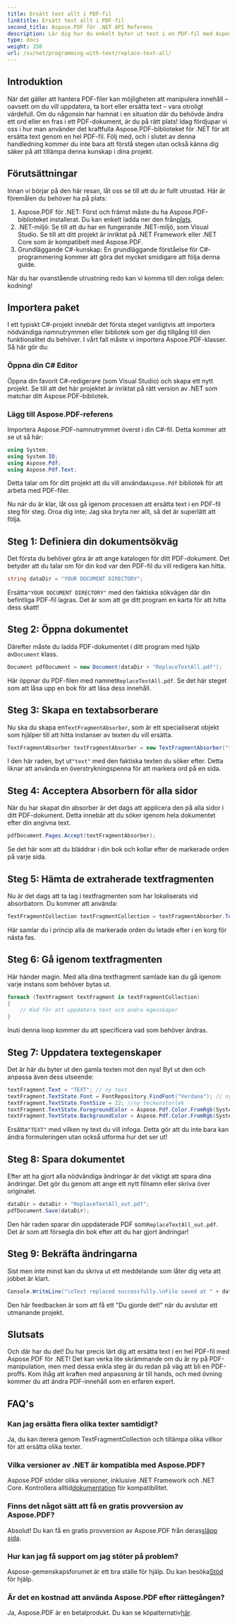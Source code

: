 ```yaml
---
title: Ersätt text allt i PDF-fil
linktitle: Ersätt text allt i PDF-fil
second_title: Aspose.PDF för .NET API Referens
description: Lär dig hur du enkelt byter ut text i en PDF-fil med Aspose.PDF för .NET. Komplett guide med kodsnuttar ingår.
type: docs
weight: 350
url: /sv/net/programming-with-text/replace-text-all/
---
```

## Introduktion

När det gäller att hantera PDF-filer kan möjligheten att manipulera innehåll – oavsett om du vill uppdatera, ta bort eller ersätta text – vara otroligt värdefull. Om du någonsin har hamnat i en situation där du behövde ändra ett ord eller en fras i ett PDF-dokument, är du på rätt plats! Idag fördjupar vi oss i hur man använder det kraftfulla Aspose.PDF-biblioteket för .NET för att ersätta text genom en hel PDF-fil. Följ med, och i slutet av denna handledning kommer du inte bara att förstå stegen utan också känna dig säker på att tillämpa denna kunskap i dina projekt.

## Förutsättningar

Innan vi börjar på den här resan, låt oss se till att du är fullt utrustad. Här är föremålen du behöver ha på plats:

1.  Aspose.PDF för .NET: Först och främst måste du ha Aspose.PDF-biblioteket installerat. Du kan enkelt ladda ner den från[plats](https://releases.aspose.com/pdf/net/).
2. .NET-miljö: Se till att du har en fungerande .NET-miljö, som Visual Studio. Se till att ditt projekt är inriktat på .NET Framework eller .NET Core som är kompatibelt med Aspose.PDF.
3. Grundläggande C#-kunskap: En grundläggande förståelse för C#-programmering kommer att göra det mycket smidigare att följa denna guide.

När du har ovanstående utrustning redo kan vi komma till den roliga delen: kodning!

## Importera paket

I ett typiskt C#-projekt innebär det första steget vanligtvis att importera nödvändiga namnutrymmen eller bibliotek som ger dig tillgång till den funktionalitet du behöver. I vårt fall måste vi importera Aspose.PDF-klasser. Så här gör du:

### Öppna din C# Editor

Öppna din favorit C#-redigerare (som Visual Studio) och skapa ett nytt projekt. Se till att det här projektet är inriktat på rätt version av .NET som matchar ditt Aspose.PDF-bibliotek.

### Lägg till Aspose.PDF-referens

Importera Aspose.PDF-namnutrymmet överst i din C#-fil. Detta kommer att se ut så här:

```csharp
using System;
using System.IO;
using Aspose.Pdf;
using Aspose.Pdf.Text;
```

 Detta talar om för ditt projekt att du vill använda`Aspose.Pdf` bibliotek för att arbeta med PDF-filer.

Nu när du är klar, låt oss gå igenom processen att ersätta text i en PDF-fil steg för steg. Oroa dig inte; Jag ska bryta ner allt, så det är superlätt att följa.

## Steg 1: Definiera din dokumentsökväg

Det första du behöver göra är att ange katalogen för ditt PDF-dokument. Det betyder att du talar om för din kod var den PDF-fil du vill redigera kan hitta. 

```csharp
string dataDir = "YOUR DOCUMENT DIRECTORY";
```

 Ersätta`"YOUR DOCUMENT DIRECTORY"` med den faktiska sökvägen där din befintliga PDF-fil lagras. Det är som att ge ditt program en karta för att hitta dess skatt!

## Steg 2: Öppna dokumentet

 Därefter måste du ladda PDF-dokumentet i ditt program med hjälp av`Document` klass.

```csharp
Document pdfDocument = new Document(dataDir + "ReplaceTextAll.pdf");
```

 Här öppnar du PDF-filen med namnet`ReplaceTextAll.pdf`. Se det här steget som att låsa upp en bok för att läsa dess innehåll.

## Steg 3: Skapa en textabsorberare

 Nu ska du skapa en`TextFragmentAbsorber`, som är ett specialiserat objekt som hjälper till att hitta instanser av texten du vill ersätta. 

```csharp
TextFragmentAbsorber textFragmentAbsorber = new TextFragmentAbsorber("text");
```

 I den här raden, byt ut`"text"` med den faktiska texten du söker efter. Detta liknar att använda en överstrykningspenna för att markera ord på en sida.

## Steg 4: Acceptera Absorbern för alla sidor

När du har skapat din absorber är det dags att applicera den på alla sidor i ditt PDF-dokument. Detta innebär att du söker igenom hela dokumentet efter din angivna text.

```csharp
pdfDocument.Pages.Accept(textFragmentAbsorber);
```

Se det här som att du bläddrar i din bok och kollar efter de markerade orden på varje sida.

## Steg 5: Hämta de extraherade textfragmenten

Nu är det dags att ta tag i textfragmenten som har lokaliserats vid absorbatorn. Du kommer att använda:

```csharp
TextFragmentCollection textFragmentCollection = textFragmentAbsorber.TextFragments;
```

Här samlar du i princip alla de markerade orden du letade efter i en korg för nästa fas.

## Steg 6: Gå igenom textfragmenten

Här händer magin. Med alla dina textfragment samlade kan du gå igenom varje instans som behöver bytas ut. 

```csharp
foreach (TextFragment textFragment in textFragmentCollection)
{
    // Kod för att uppdatera text och andra egenskaper
}
```

Inuti denna loop kommer du att specificera vad som behöver ändras.

## Steg 7: Uppdatera textegenskaper

Det är här du byter ut den gamla texten mot den nya! Byt ut den och anpassa även dess utseende:

```csharp
textFragment.Text = "TEXT"; // ny text
textFragment.TextState.Font = FontRepository.FindFont("Verdana"); // nytt typsnitt
textFragment.TextState.FontSize = 22; //ny teckenstorlek
textFragment.TextState.ForegroundColor = Aspose.Pdf.Color.FromRgb(System.Drawing.Color.Blue); // textfärg
textFragment.TextState.BackgroundColor = Aspose.Pdf.Color.FromRgb(System.Drawing.Color.Green); // bakgrundsfärg
```

 Ersätta`"TEXT"` med vilken ny text du vill infoga. Detta gör att du inte bara kan ändra formuleringen utan också utforma hur det ser ut!

## Steg 8: Spara dokumentet

Efter att ha gjort alla nödvändiga ändringar är det viktigt att spara dina ändringar. Det gör du genom att ange ett nytt filnamn eller skriva över originalet. 

```csharp
dataDir = dataDir + "ReplaceTextAll_out.pdf";
pdfDocument.Save(dataDir);
```

 Den här raden sparar din uppdaterade PDF som`ReplaceTextAll_out.pdf`. Det är som att försegla din bok efter att du har gjort ändringar!

## Steg 9: Bekräfta ändringarna

Sist men inte minst kan du skriva ut ett meddelande som låter dig veta att jobbet är klart. 

```csharp
Console.WriteLine("\nText replaced successfully.\nFile saved at " + dataDir);
```

Den här feedbacken är som att få ett "Du gjorde det!" när du avslutar ett utmanande projekt.

## Slutsats

Och där har du det! Du har precis lärt dig att ersätta text i en hel PDF-fil med Aspose.PDF för .NET! Det kan verka lite skrämmande om du är ny på PDF-manipulation, men med dessa enkla steg är du redan på väg att bli en PDF-proffs. Kom ihåg att kraften med anpassning är till hands, och med övning kommer du att ändra PDF-innehåll som en erfaren expert.

## FAQ's

### Kan jag ersätta flera olika texter samtidigt?
Ja, du kan iterera genom TextFragmentCollection och tillämpa olika villkor för att ersätta olika texter.

### Vilka versioner av .NET är kompatibla med Aspose.PDF?
 Aspose.PDF stöder olika versioner, inklusive .NET Framework och .NET Core. Kontrollera alltid[dokumentation](https://reference.aspose.com/pdf/net/) för kompatibilitet.

### Finns det något sätt att få en gratis provversion av Aspose.PDF?
 Absolut! Du kan få en gratis provversion av Aspose.PDF från deras[släpp sida](https://releases.aspose.com/).

### Hur kan jag få support om jag stöter på problem?
 Aspose-gemenskapsforumet är ett bra ställe för hjälp. Du kan besöka[Stöd](https://forum.aspose.com/c/pdf/10) för hjälp.

### Är det en kostnad att använda Aspose.PDF efter rättegången?
 Ja, Aspose.PDF är en betalprodukt. Du kan se köpalternativ[här](https://purchase.aspose.com/buy).